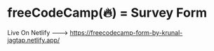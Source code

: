 # freeCodeCamp(🔥) = Survey Form

Live On Netlify ---> https://freecodecamp-form-by-krunal-jagtap.netlify.app/
